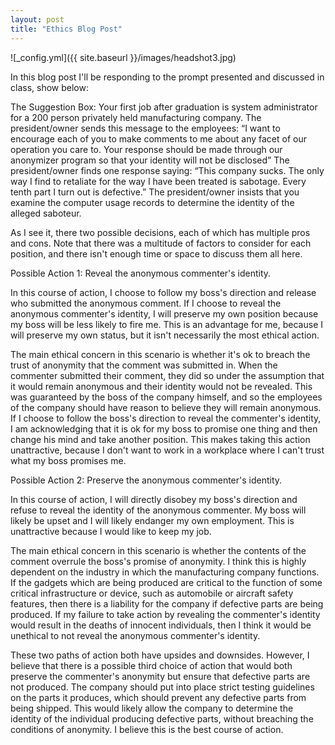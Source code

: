 ```yaml
---
layout: post
title: "Ethics Blog Post"
---
```


![_config.yml]({{ site.baseurl }}/images/headshot3.jpg)


In this blog post I'll be responding to the prompt presented and discussed in class, show below:

The Suggestion Box:
Your first job after graduation is system administrator for a 200 person privately held
manufacturing company. The president/owner sends this message to the employees:
“I want to encourage each of you to make comments to me about any facet of
our operation you care to. Your response should be made through our
anonymizer program so that your identity will not be disclosed”
The president/owner finds one response saying:
“This company sucks. The only way I find to retaliate for the way I have been
treated is sabotage. Every tenth part I turn out is defective.”
The president/owner insists that you examine the computer usage records to
determine the identity of the alleged saboteur.

As I see it, there two possible decisions, each of which has multiple pros and cons. Note that there was a multitude of factors to consider for each position, and there isn't enough time or space to discuss them all here.

Possible Action 1: Reveal the anonymous commenter's identity.

In this course of action, I choose to follow my boss's direction and release who submitted the anonymous comment. If I choose to reveal the anonymous commenter's identity, I will preserve my own position because my boss will be less likely to fire me. This is an advantage for me, because I will preserve my own status, but it isn't necessarily the most ethical action.

The main ethical concern in this scenario is whether it's ok to breach the trust of anonymity that the comment was submitted in. When the commenter submitted their comment, they did so under the assumption that it would remain anonymous and their identity would not be revealed. This was guaranteed by the boss of the company himself, and so the employees of the company should have reason to believe they will remain anonymous. If I choose to follow the boss's direction to reveal the commenter's identity, I am acknowledging that it is ok for my boss to promise one thing and then change his mind and take another position. This makes taking this action unattractive, because I don't want to work in a workplace where I can't trust what my boss promises me.

Possible Action 2: Preserve the anonymous commenter's identity.

In this course of action, I will directly disobey my boss's direction and refuse to reveal the identity of the anonymous commenter. My boss will likely be upset and I will likely endanger my own employment. This is unattractive because I would like to keep my job.

The main ethical concern in this scenario is whether the contents of the comment overrule the boss's promise of anonymity. I think this is highly dependent on the industry in which the manufacturing company functions. If the gadgets which are being produced are critical to the function of some critical infrastructure or device, such as automobile or aircraft safety features, then there is a liability for the company if defective parts are being produced. If my failure to take action by revealing the commenter's identity would result in the deaths of innocent individuals, then I think it would be unethical to not reveal the anonymous commenter's identity.

These two paths of action both have upsides and downsides. However, I believe that there is a possible third choice of action that would both preserve the commenter's anonymity but ensure that defective parts are not produced. The company should put into place strict testing guidelines on the parts it produces, which should prevent any defective parts from being shipped. This would likely allow the company to determine the identity of the individual producing defective parts, without breaching the conditions of anonymity. I believe this is the best course of action.

